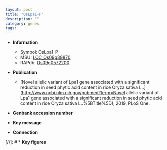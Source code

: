 ```yaml
---
layout: post
title: "OsLpa1-P"
description: ""
category: genes
tags: 
---
```


* **Information**  
    + Symbol: OsLpa1-P  
    + MSU: [LOC_Os09g39870](http://rice.uga.edu/cgi-bin/ORF_infopage.cgi?orf=LOC_Os09g39870)  
    + RAPdb: [Os09g0572200](https://rapdb.dna.affrc.go.jp/locus/?name=Os09g0572200)  

* **Publication**  
    + [Novel allelic variant of Lpa1 gene associated with a significant reduction in seed phytic acid content in rice Oryza sativa L..](http://www.ncbi.nlm.nih.gov/pubmed?term=Novel allelic variant of Lpa1 gene associated with a significant reduction in seed phytic acid content in rice Oryza sativa L..%5BTitle%5D), 2019, PLoS One.

* **Genbank accession number**  

* **Key message**  

* **Connection**  

[//]: # * **Key figures**  


